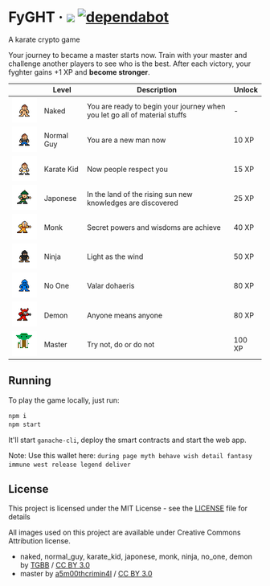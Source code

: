 # FyGHT &middot; ![](https://github.com/marcelomorgado/fyght/workflows/Node.js%20CI/badge.svg) [![dependabot](https://badgen.net/dependabot/marcelomorgado/fyght/?icon=dependabot)](https://badgen.net/dependabot/marcelomorgado/fyght/?icon=dependabot)

A karate crypto game

Your journey to became a master starts now.
Train with your master and challenge another players to see who is the best.
After each victory, your fyghter gains +1 XP and <b>become stronger</b>.

|                                                                                         | Level      | Description                                                                | Unlock |
| --------------------------------------------------------------------------------------- | ---------- | -------------------------------------------------------------------------- | ------ |
| <img src="/packages/app/src/assets/img/naked.png" alt="naked" width="100px"/>           | Naked      | You are ready to begin your journey when you let go all of material stuffs | -      |
| <img src="/packages/app/src/assets/img/normal_guy.png" alt="normal_guy" width="100px"/> | Normal Guy | You are a new man now                                                      | 10 XP  |
| <img src="/packages/app/src/assets/img/karate_kid.png" alt="karate_kid" width="100px"/> | Karate Kid | Now people respect you                                                     | 15 XP  |
| <img src="/packages/app/src/assets/img/japonese.png" alt="japonese" width="100px"/>     | Japonese   | In the land of the rising sun new knowledges are discovered                | 25 XP  |
| <img src="/packages/app/src/assets/img/monk.png" alt="monk" width="100px"/>             | Monk       | Secret powers and wisdoms are achieve                                      | 40 XP  |
| <img src="/packages/app/src/assets/img/ninja.png" alt="ninja" width="100px"/>           | Ninja      | Light as the wind                                                          | 50 XP  |
| <img src="/packages/app/src/assets/img/no_one.png" alt="no_one" width="100px"/>         | No One     | Valar dohaeris                                                             | 80 XP  |
| <img src="/packages/app/src/assets/img/demon.png" alt="demon" width="100px"/>           | Demon      | Anyone means anyone                                                        | 80 XP  |
| <img src="/packages/app/src/assets/img/master.png" alt="master" width="100px"/>         | Master     | Try not, do or do not                                                      | 100 XP |

## Running

To play the game locally, just run:

```js
npm i
npm start
```

It'll start `ganache-cli`, deploy the smart contracts and start the web app.

Note: Use this wallet here: `during page myth behave wish detail fantasy immune west release legend deliver`

## License

This project is licensed under the MIT License - see the [LICENSE](LICENSE) file for details

All images used on this project are available under Creative Commons Attribution license.

- naked, normal_guy, karate_kid, japonese, monk, ninja, no_one, demon by [TGBB](https://piq.codeus.net/u/TGBB) / [CC BY 3.0](https://creativecommons.org/licenses/by/3.0/)
- master by [a5m00thcrimin4l](https://piq.codeus.net/u/a5m00thcrimin4l) / [CC BY 3.0](https://creativecommons.org/licenses/by/3.0/)
